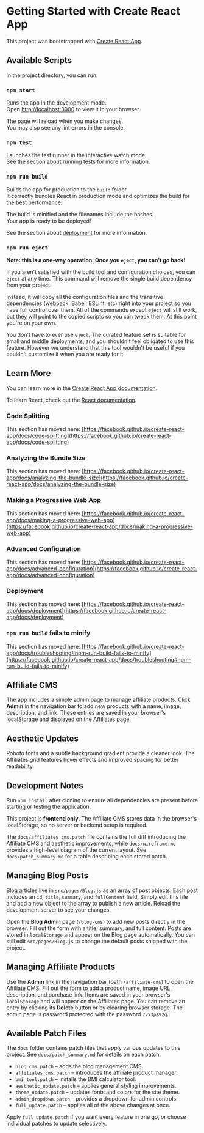 # Getting Started with Create React App

This project was bootstrapped with [Create React App](https://github.com/facebook/create-react-app).

## Available Scripts

In the project directory, you can run:

### `npm start`

Runs the app in the development mode.\
Open [http://localhost:3000](http://localhost:3000) to view it in your browser.

The page will reload when you make changes.\
You may also see any lint errors in the console.

### `npm test`

Launches the test runner in the interactive watch mode.\
See the section about [running tests](https://facebook.github.io/create-react-app/docs/running-tests) for more information.

### `npm run build`

Builds the app for production to the `build` folder.\
It correctly bundles React in production mode and optimizes the build for the best performance.

The build is minified and the filenames include the hashes.\
Your app is ready to be deployed!

See the section about [deployment](https://facebook.github.io/create-react-app/docs/deployment) for more information.

### `npm run eject`

**Note: this is a one-way operation. Once you `eject`, you can't go back!**

If you aren't satisfied with the build tool and configuration choices, you can `eject` at any time. This command will remove the single build dependency from your project.

Instead, it will copy all the configuration files and the transitive dependencies (webpack, Babel, ESLint, etc) right into your project so you have full control over them. All of the commands except `eject` will still work, but they will point to the copied scripts so you can tweak them. At this point you're on your own.

You don't have to ever use `eject`. The curated feature set is suitable for small and middle deployments, and you shouldn't feel obligated to use this feature. However we understand that this tool wouldn't be useful if you couldn't customize it when you are ready for it.

## Learn More

You can learn more in the [Create React App documentation](https://facebook.github.io/create-react-app/docs/getting-started).

To learn React, check out the [React documentation](https://reactjs.org/).

### Code Splitting

This section has moved here: [https://facebook.github.io/create-react-app/docs/code-splitting](https://facebook.github.io/create-react-app/docs/code-splitting)

### Analyzing the Bundle Size

This section has moved here: [https://facebook.github.io/create-react-app/docs/analyzing-the-bundle-size](https://facebook.github.io/create-react-app/docs/analyzing-the-bundle-size)

### Making a Progressive Web App

This section has moved here: [https://facebook.github.io/create-react-app/docs/making-a-progressive-web-app](https://facebook.github.io/create-react-app/docs/making-a-progressive-web-app)

### Advanced Configuration

This section has moved here: [https://facebook.github.io/create-react-app/docs/advanced-configuration](https://facebook.github.io/create-react-app/docs/advanced-configuration)

### Deployment

This section has moved here: [https://facebook.github.io/create-react-app/docs/deployment](https://facebook.github.io/create-react-app/docs/deployment)

### `npm run build` fails to minify

This section has moved here: [https://facebook.github.io/create-react-app/docs/troubleshooting#npm-run-build-fails-to-minify](https://facebook.github.io/create-react-app/docs/troubleshooting#npm-run-build-fails-to-minify)

## Affiliate CMS

The app includes a simple admin page to manage affiliate products. Click **Admin** in the navigation bar to add new products with a name, image, description, and link. These entries are saved in your browser's localStorage and displayed on the Affiliates page.

## Aesthetic Updates

Roboto fonts and a subtle background gradient provide a cleaner look. The Affiliates grid features hover effects and improved spacing for better readability.

## Development Notes

Run `npm install` after cloning to ensure all dependencies are present before starting or testing the application.

This project is **frontend only**. The Affiliate CMS stores data in the browser's
localStorage, so no server or backend setup is required.

The `docs/affiliates_cms.patch` file contains the full diff introducing the Affiliate CMS and aesthetic improvements, while `docs/wireframe.md` provides a high-level diagram of the current layout.
See `docs/patch_summary.md` for a table describing each stored patch.

## Managing Blog Posts

Blog articles live in `src/pages/Blog.js` as an array of post objects. Each post
includes an `id`, `title`, `summary`, and `fullContent` field. Simply edit this
file and add a new object to the array to publish a new article. Reload the
development server to see your changes.


Open the **Blog Admin** page (`/blog-cms`) to add new posts directly in the browser.
Fill out the form with a title, summary, and full content. Posts are stored in
`localStorage` and appear on the Blog page automatically. You can still edit
`src/pages/Blog.js` to change the default posts shipped with the project.

## Managing Affiliate Products

Use the **Admin** link in the navigation bar (path `/affiliate-cms`) to open the
Affiliate CMS. Fill out the form to add a product name, image URL, description,
and purchase link. Items are saved in your browser's `localStorage` and will
appear on the Affiliates page. You can remove an entry by clicking its **Delete**
button or by clearing browser storage.
The admin page is password protected with the password `7vY3p$92q`.

## Available Patch Files

The `docs` folder contains patch files that apply various updates to this project.
See [`docs/patch_summary.md`](docs/patch_summary.md) for details on each patch.

- `blog_cms.patch` – adds the blog management CMS.
- `affiliates_cms.patch` – introduces the affiliate product manager.
- `bmi_tool.patch` – installs the BMI calculator tool.
- `aesthetic_update.patch` – applies general styling improvements.
- `theme_update.patch` – updates fonts and colors for the site theme.
- `admin_dropdown.patch` – provides a dropdown for admin controls.
- `full_update.patch` – applies all of the above changes at once.

Apply `full_update.patch` if you want every feature in one go, or choose
individual patches to update selectively.
